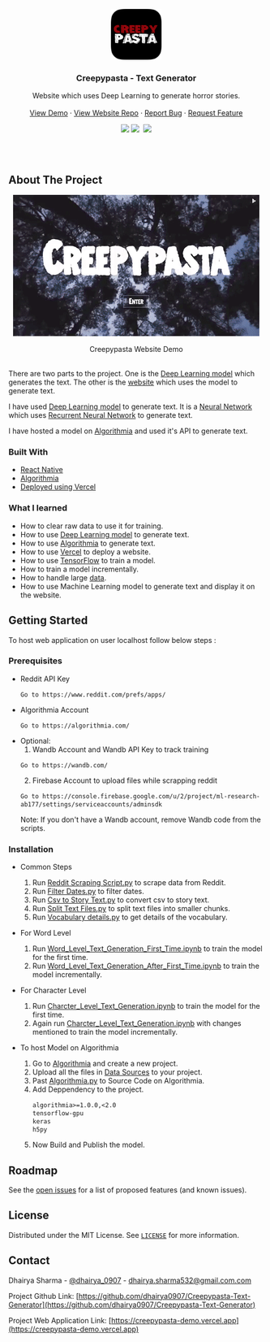 <!-- PROJECT LOGO -->

<p align="center">
  <a href="https://creepypasta-demo.vercel.app/">
    <img src="/Images/logo.png" alt="Logo" width="100" height="100">
  </a>

  <h3 align="center">Creepypasta - Text Generator</h3>

  <p align="center">
    Website which uses Deep Learning to generate horror stories.
    <br />
    <br />
    <a href="https://creepypasta-demo.vercel.app/">View Demo</a>
    ·
    <a href="https://github.com/dhairya0907/Creepypasta-Text-Generator-Website">View Website Repo</a>
    ·
    <a href="https://github.com/dhairya0907/Creepypasta-Text-Generator/issues">Report Bug</a>
    ·
    <a href="https://github.com/dhairya0907/Creepypasta-Text-Generator/issues">Request Feature</a>
  </p>
</p>

<!-- PROJECT SHIELDS -->
<div align="center">
   <a target="_blank" href="https://github.com/dhairya0907/Creepypasta-Text-Generator/blob/main/LICENSE"><img src="https://badgen.net/badge/license/MIT/blue"></a>
   <a target="_blank" href="https://www.linkedin.com/in/dhairyasharma0907/"><img src="https://img.shields.io/badge/style--5eba00.svg?label=LinkedIn&logo=linkedin&style=social"></a>&nbsp;
    <a target="_blank" href="https://twitter.com/dhairya_0907"><img src="https://img.shields.io/twitter/follow/dhairya_0907?label=Follow&style=social"></a>
</div>




<!-- ABOUT THE PROJECT -->
<p>
  <br/>
  <br/>
</p>


## About The Project

<p align="center" >
   <a href="https://creepypasta-demo.vercel.app/">
    <img alt="Creepypasta Website Demo" src="/Images/Desktop_Screen_GIf.gif"/>
    </a>

</p>
<p  align="center">
  Creepypasta Website Demo
  <br/>
 <br/>
</p>

There are two parts to the project. One is the <a href="https://github.com/dhairya0907/Creepypasta-Text-Generator/tree/main/Data%20Sources/Models">Deep Learning model</a> which generates the text. The other is the <a href="https://creepypasta-demo.vercel.app/">website</a> which uses the model to generate text.

I have used <a href="https://github.com/dhairya0907/Creepypasta-Text-Generator/tree/main/Data%20Sources/Models">Deep Learning model</a> to generate text. It is a <a href="https://en.wikipedia.org/wiki/Neural_network">Neural Network</a> which uses <a href="https://en.wikipedia.org/wiki/Recurrent_neural_network">Recurrent Neural Network</a> to generate text.

I have hosted a model on  <a href="https://algorithmia.com/">Algorithmia</a> and used it's API to generate text.


### Built With
* [React Native](https://reactnative.dev/)
* [Algorithmia](https://algorithmia.com/)
* [Deployed using Vercel](https://vercel.com/)

### What I learned
* How to clear raw data to use it for training.
* How to use <a href="https://github.com/dhairya0907/Creepypasta-Text-Generator/tree/main/Data%20Sources/Models">Deep Learning model</a> to generate text.
* How to use <a href="https://algorithmia.com/">Algorithmia</a> to generate text.
* How to use <a href="https://vercel.com/">Vercel</a> to deploy a website.
* How to use <a href="https://www.tensorflow.org/">TensorFlow</a> to train a model.
* How to train a model incrementally.
* How to handle large <a href="https://github.com/dhairya0907/Creepypasta-Text-Generator/tree/main/Data%20Sources">data</a>.
* How to use Machine Learning model to generate text and display it on the website.



<!-- GETTING STARTED -->
## Getting Started

To host web application on user localhost follow below steps :

### Prerequisites

* Reddit API Key
  ```
  Go to https://www.reddit.com/prefs/apps/
  ```
* Algorithmia Account
  ```
  Go to https://algorithmia.com/
  ```
* Optional: 
    1. Wandb Account and Wandb API Key to track training
    ```
    Go to https://wandb.com/
    ```
    2. Firebase Account to upload files while scrapping reddit
    ```
    Go to https://console.firebase.google.com/u/2/project/ml-research-ab177/settings/serviceaccounts/adminsdk
    ```
  Note: If you don't have a Wandb account, remove Wandb code from the scripts.

### Installation
* Common Steps
    1. Run <a href="https://github.com/dhairya0907/Creepypasta-Text-Generator/blob/main/Scripts/Reddit%20Scraping%20Script.py">Reddit Scraping Script.py</a> to scrape data from Reddit.
    2. Run <a href="https://github.com/dhairya0907/Creepypasta-Text-Generator/blob/main/Scripts/Filter%20Dates.py">Filter Dates.py</a> to filter dates.
    3. Run <a href="https://github.com/dhairya0907/Creepypasta-Text-Generator/blob/main/Scripts/Csv%20to%20Story%20Text.py">Csv to Story Text.py</a> to convert csv to story text.
    4. Run <a href="https://github.com/dhairya0907/Creepypasta-Text-Generator/blob/main/Scripts/Split%20Text%20Files.py">Split Text Files.py</a> to split text files into smaller chunks.
    5. Run <a href="https://github.com/dhairya0907/Creepypasta-Text-Generator/blob/main/Scripts/Vocabulary%20details.py">Vocabulary details.py</a> to get details of the vocabulary.

* For Word Level
    1. Run <a href="https://github.com/dhairya0907/Creepypasta-Text-Generator/blob/main/Scripts/Word_Level_Text_Generation_First_Time.ipynb">Word_Level_Text_Generation_First_Time.ipynb</a> to train the model for the first time.
    2. Run <a href="https://github.com/dhairya0907/Creepypasta-Text-Generator/blob/main/Scripts/Word_Level_Text_Generation_After_First_Time.ipynb">Word_Level_Text_Generation_After_First_Time.ipynb</a> to train the model incrementally.

* For Character Level
    1. Run <a href="https://github.com/dhairya0907/Creepypasta-Text-Generator/blob/main/Scripts/Charcter_Level_Text_Generation.ipynb">Charcter_Level_Text_Generation.ipynb</a> to train the model for the first time.
    2. Again run <a href="https://github.com/dhairya0907/Creepypasta-Text-Generator/blob/main/Scripts/Charcter_Level_Text_Generation.ipynb">Charcter_Level_Text_Generation.ipynb</a> with changes mentioned to train the model incrementally.

* To host Model on Algorithmia
    1. Go to <a href="https://algorithmia.com/">Algorithmia</a> and create a new project.
    2. Upload all the files in <a href="https://github.com/dhairya0907/Creepypasta-Text-Generator/tree/main/Data%20Sources">Data Sources</a> to your project.
    3. Past <a href="https://github.com/dhairya0907/Creepypasta-Text-Generator/blob/main/Scripts/Algorithmia.py">Algorithmia.py</a> to Source Code on Algorithmia.
    4. Add Deppendency to the project.
        ```
        algorithmia>=1.0.0,<2.0
        tensorflow-gpu
        keras
        h5py
        ```
    5. Now Build and Publish the model.


<!-- ROADMAP -->
## Roadmap

See the [open issues](https://github.com/dhairya0907/Creepypasta-Text-Generator/issues) for a list of proposed features (and known issues).



<!-- LICENSE -->
## License

Distributed under the MIT License. See [`LICENSE`](https://github.com/dhairya0907/Creepypasta-Text-Generator/blob/main/LICENSE) for more information.



<!-- CONTACT -->
## Contact

Dhairya Sharma - [@dhairya_0907](https://twitter.com/dhairya_0907) - dhairya.sharma532@gmail.com.com

Project Github Link: [https://github.com/dhairya0907/Creepypasta-Text-Generator](https://github.com/dhairya0907/Creepypasta-Text-Generator)

Project Web Application Link: [https://creepypasta-demo.vercel.app](https://creepypasta-demo.vercel.app)
